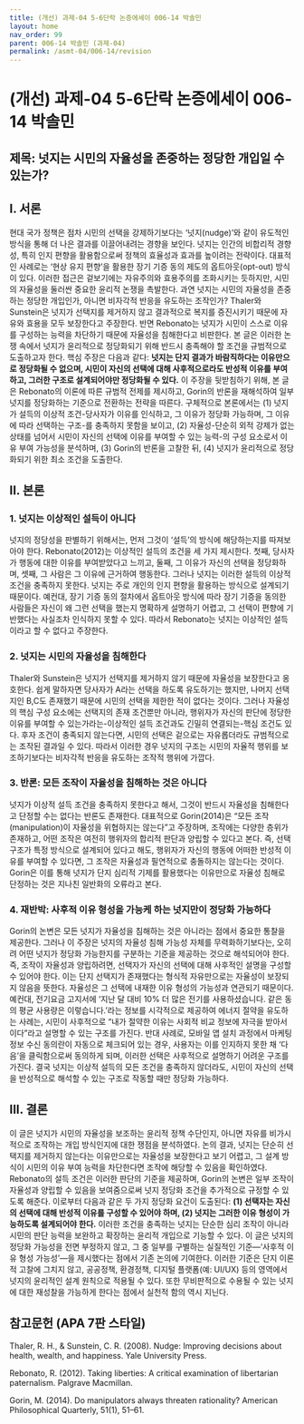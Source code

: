 ```yaml
---
title: (개선) 과제-04 5-6단락 논증에세이 006-14 박솔민
layout: home
nav_order: 99
parent: 006-14 박솔민 (과제-04)
permalink: /asmt-04/006-14/revision
---
```


# (개선) 과제-04 5-6단락 논증에세이 006-14 박솔민 

## 제목: 넛지는 시민의 자율성을 존중하는 정당한 개입일 수 있는가?

## I. 서론

현대 국가 정책은 점차 시민의 선택을 강제하기보다는 ‘넛지(nudge)’와 같이 유도적인 방식을 통해 더 나은 결과를 이끌어내려는 경향을 보인다. 넛지는 인간의 비합리적 경향성, 특히 인지 편향을 활용함으로써 정책의 효율성과 효과를 높이려는 전략이다. 대표적인 사례로는 ‘현상 유지 편향’을 활용한 장기 기증 동의 제도의 옵트아웃(opt-out) 방식이 있다. 이러한 접근은 겉보기에는 자유주의와 효용주의를 조화시키는 듯하지만, 시민의 자율성을 둘러싼 중요한 윤리적 논쟁을 촉발한다. 과연 넛지는 시민의 자율성을 존중하는 정당한 개입인가, 아니면 비자각적 반응을 유도하는 조작인가? Thaler와 Sunstein은 넛지가 선택지를 제거하지 않고 결과적으로 복지를 증진시키기 때문에 자유와 효용을 모두 보장한다고 주장한다. 반면 Rebonato는 넛지가 시민이 스스로 이유를 구성하는 능력을 차단하기 때문에 자율성을 침해한다고 비판한다. 본 글은 이러한 논쟁 속에서 넛지가 윤리적으로 정당화되기 위해 반드시 충족해야 할 조건을 규범적으로 도출하고자 한다. 핵심 주장은 다음과 같다: **넛지는 단지 결과가 바람직하다는 이유만으로 정당화될 수 없으며, 시민이 자신의 선택에 대해 사후적으로라도 반성적 이유를 부여하고, 그러한 구조로 설계되어야만 정당화될 수 있다.** 이 주장을 뒷받침하기 위해, 본 글은 Rebonato의 이론에 따른 규범적 전제를 제시하고, Gorin의 반론을 재해석하여 일부 넛지를 정당화하는 기준으로 전환하는 전략을 따른다. 구체적으로 본론에서는 (1) 넛지가 설득의 이상적 조건-당사자가 이유를 인식하고, 그 이유가 정당화 가능하며, 그 이유에 따라 선택하는 구조-를 충족하지 못함을 보이고, (2) 자율성-단순히 외적 강제가 없는 상태를 넘어서 시민이 자신의 선택에 이유를 부여할 수 있는 능력-의 구성 요소로서 이유 부여 가능성을 분석하며, (3) Gorin의 반론을 고찰한 뒤, (4) 넛지가 윤리적으로 정당화되기 위한 최소 조건을 도출한다.

## II. 본론

### 1. 넛지는 이상적인 설득이 아니다

넛지의 정당성을 판별하기 위해서는, 먼저 그것이 ‘설득’의 방식에 해당하는지를 따져보아야 한다. Rebonato(2012)는 이상적인 설득의 조건을 세 가지 제시한다. 첫째, 당사자가 행동에 대한 이유를 부여받았다고 느끼고, 둘째, 그 이유가 자신의 선택을 정당화하며, 셋째, 그 사람은 그 이유에 근거하여 행동한다. 그러나 넛지는 이러한 설득의 이상적 조건을 충족하지 못한다. 넛지는 주로 개인의 인지 편향을 활용하는 방식으로 설계되기 때문이다. 예컨대, 장기 기증 동의 절차에서 옵트아웃 방식에 따라 장기 기증을 동의한 사람들은 자신이 왜 그런 선택을 했는지 명확하게 설명하기 어렵고, 그 선택이 편향에 기반했다는 사실조차 인식하지 못할 수 있다. 따라서 Rebonato는 넛지는 이상적인 설득이라고 할 수 없다고 주장한다.

### 2. 넛지는 시민의 자율성을 침해한다

Thaler와 Sunstein은 넛지가 선택지를 제거하지 않기 때문에 자율성을 보장한다고 옹호한다. 쉽게 말하자면 당사자가 A라는 선택을 하도록 유도하기는 했지만, 나머지 선택지인 B,C도 존재했기 때문에 시민의 선택을 제한한 적이 없다는 것이다. 그러나 자율성의 핵심 구성 요소에는 선택지의 존재 조건뿐만 아니라, 행위자가 자신의 판단에 정당한 이유를 부여할 수 있는가라는-이상적인 설득 조건과도 긴밀히 연결되는-핵심 조건도 있다. 후자 조건이 충족되지 않는다면, 시민의 선택은 겉으로는 자유롭더라도 규범적으로는 조작된 결과일 수 있다. 따라서 이러한 경우 넛지의 구조는 시민의 자율적 행위를 보조하기보다는 비자각적 반응을 유도하는 조작적 행위에 가깝다.

### 3. 반론: 모든 조작이 자율성을 침해하는 것은 아니다

넛지가 이상적 설득 조건을 충족하지 못한다고 해서, 그것이 반드시 자율성을 침해한다고 단정할 수는 없다는 반론도 존재한다. 대표적으로 Gorin(2014)은 “모든 조작(manipulation)이 자율성을 위협하지는 않는다”고 주장하며, 조작에는 다양한 층위가 존재하고, 어떤 조작은 여전히 행위자의 합리적 판단과 양립할 수 있다고 본다. 즉, 선택 구조가 특정 방식으로 설계되어 있다고 해도, 행위자가 자신의 행동에 어떠한 반성적 이유를 부여할 수 있다면, 그 조작은 자율성과 필연적으로 충돌하지는 않는다는 것이다. Gorin은 이를 통해 넛지가 단지 심리적 기제를 활용했다는 이유만으로 자율성 침해로 단정하는 것은 지나친 일반화의 오류라고 본다.

### 4. 재반박: 사후적 이유 형성을 가능케 하는 넛지만이 정당화 가능하다

Gorin의 논변은 모든 넛지가 자율성을 침해하는 것은 아니라는 점에서 중요한 통찰을 제공한다. 그러나 이 주장은 넛지의 자율성 침해 가능성 자체를 무력화하기보다는, 오히려 어떤 넛지가 정당화 가능한지를 구분하는 기준을 제공하는 것으로 해석되어야 한다. 즉, 조작이 자율성과 양립하려면, 선택자가 자신의 선택에 대해 사후적인 설명을 구성할 수 있어야 한다. 이는 단지 선택지가 존재했다는 형식적 자유만으로는 자율성이 보장되지 않음을 뜻한다. 자율성은 그 선택에 내재한 이유 형성의 가능성과 연관되기 때문이다. 예컨대, 전기요금 고지서에 ‘지난 달 대비 10% 더 많은 전기를 사용하셨습니다. 같은 동의 평균 사용량은 이렇습니다.’라는 정보를 시각적으로 제공하여 에너지 절약을 유도하는 사례는, 시민이 사후적으로 “내가 절약한 이유는 사회적 비교 정보에 자극을 받아서이다”라고 설명할 수 있는 구조를 가진다. 반대 사례로, 모바일 앱 설치 과정에서 마케팅 정보 수신 동의란이 자동으로 체크되어 있는 경우, 사용자는 이를 인지하지 못한 채 ‘다음’을 클릭함으로써 동의하게 되며, 이러한 선택은 사후적으로 설명하기 어려운 구조를 가진다. 결국 넛지는 이상적 설득의 모든 조건을 충족하지 않더라도, 시민이 자신의 선택을 반성적으로 해석할 수 있는 구조로 작동할 때만 정당화 가능하다.

## III. 결론

이 글은 넛지가 시민의 자율성을 보조하는 윤리적 정책 수단인지, 아니면 자유를 비가시적으로 조작하는 개입 방식인지에 대한 쟁점을 분석하였다. 논의 결과, 넛지는 단순히 선택지를 제거하지 않는다는 이유만으로는 자율성을 보장한다고 보기 어렵고, 그 설계 방식이 시민의 이유 부여 능력을 차단한다면 조작에 해당할 수 있음을 확인하였다. Rebonato의 설득 조건은 이러한 판단의 기준을 제공하며, Gorin의 논변은 일부 조작이 자율성과 양립할 수 있음을 보여줌으로써 넛지 정당화 조건을 추가적으로 규정할 수 있도록 해준다. 이로부터 다음과 같은 두 가지 정당화 요건이 도출된다: **(1) 선택자는 자신의 선택에 대해 반성적 이유를 구성할 수 있어야 하며, (2) 넛지는 그러한 이유 형성이 가능하도록 설계되어야 한다.** 이러한 조건을 충족하는 넛지는 단순한 심리 조작이 아니라 시민의 판단 능력을 보완하고 확장하는 윤리적 개입으로 기능할 수 있다. 
이 글은 넛지의 정당화 가능성을 전면 부정하지 않고, 그 중 일부를 구별하는 실질적인 기준—‘사후적 이유 형성 가능성’—을 제시했다는 점에서 기존 논의에 기여한다. 이러한 기준은 단지 이론적 고찰에 그치지 않고, 공공정책, 환경정책, 디지털 플랫폼(예: UI/UX) 등의 영역에서 넛지의 윤리적인 설계 원칙으로 적용될 수 있다. 또한 무비판적으로 수용될 수 있는 넛지에 대한 재성찰을 가능하게 한다는 점에서 실천적 함의 역시 지닌다.

## 참고문헌 (APA 7판 스타일)

Thaler, R. H., & Sunstein, C. R. (2008). Nudge: Improving decisions about health, wealth, and happiness. Yale University Press.

Rebonato, R. (2012). Taking liberties: A critical examination of libertarian paternalism. Palgrave Macmillan.

Gorin, M. (2014). Do manipulators always threaten rationality? American Philosophical Quarterly, 51(1), 51–61.